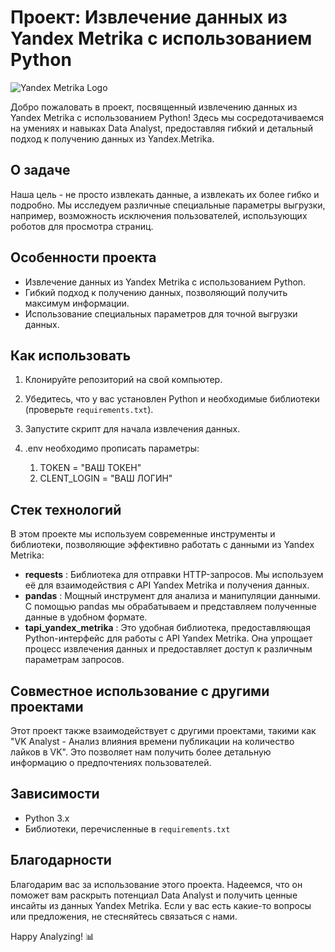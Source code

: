 # Проект: Извлечение данных из Yandex Metrika с использованием Python

![Yandex Metrika Logo](https://github.com/Nick2201/ynd_api_test/assets/71185932/a73da2c9-8251-44bf-b330-f57790823429)

Добро пожаловать в проект, посвященный извлечению данных из Yandex Metrika с использованием Python! Здесь мы сосредотачиваемся на умениях и навыках Data Analyst, предоставляя гибкий и детальный подход к получению данных из Yandex.Metrika.

## О задаче

Наша цель - не просто извлекать данные, а извлекать их более гибко и подробно. Мы исследуем различные специальные параметры выгрузки, например, возможность исключения пользователей, использующих роботов для просмотра страниц.

## Особенности проекта

* Извлечение данных из Yandex Metrika с использованием Python.
* Гибкий подход к получению данных, позволяющий получить максимум информации.
* Использование специальных параметров для точной выгрузки данных.

## Как использовать

1. Клонируйте репозиторий на свой компьютер.
2. Убедитесь, что у вас установлен Python и необходимые библиотеки (проверьте `requirements.txt`).
3. Запустите скрипт для начала извлечения данных.
4. .env необходимо прописать параметры:

   1. TOKEN 		= "ВАШ ТОКЕН"
   2. CLENT_LOGIN = "ВАШ ЛОГИН"

## Стек технологий

В этом проекте мы используем современные инструменты и библиотеки, позволяющие эффективно работать с данными из Yandex Metrika:

* **requests** : Библиотека для отправки HTTP-запросов. Мы используем её для взаимодействия с API Yandex Metrika и получения данных.
* **pandas** : Мощный инструмент для анализа и манипуляции данными. С помощью pandas мы обрабатываем и представляем полученные данные в удобном формате.
* **tapi_yandex_metrika** : Это удобная библиотека, предоставляющая Python-интерфейс для работы с API Yandex Metrika. Она упрощает процесс извлечения данных и предоставляет доступ к различным параметрам запросов.

## Совместное использование с другими проектами

Этот проект также взаимодействует с другими проектами, такими как "VK Analyst - Анализ влияния времени публикации на количество лайков в VK". Это позволяет нам получить более детальную информацию о предпочтениях пользователей.

## Зависимости

* Python 3.x
* Библиотеки, перечисленные в `requirements.txt`

## Благодарности

Благодарим вас за использование этого проекта. Надеемся, что он поможет вам раскрыть потенциал Data Analyst и получить ценные инсайты из данных Yandex Metrika. Если у вас есть какие-то вопросы или предложения, не стесняйтесь связаться с нами.

Happy Analyzing! 📊
